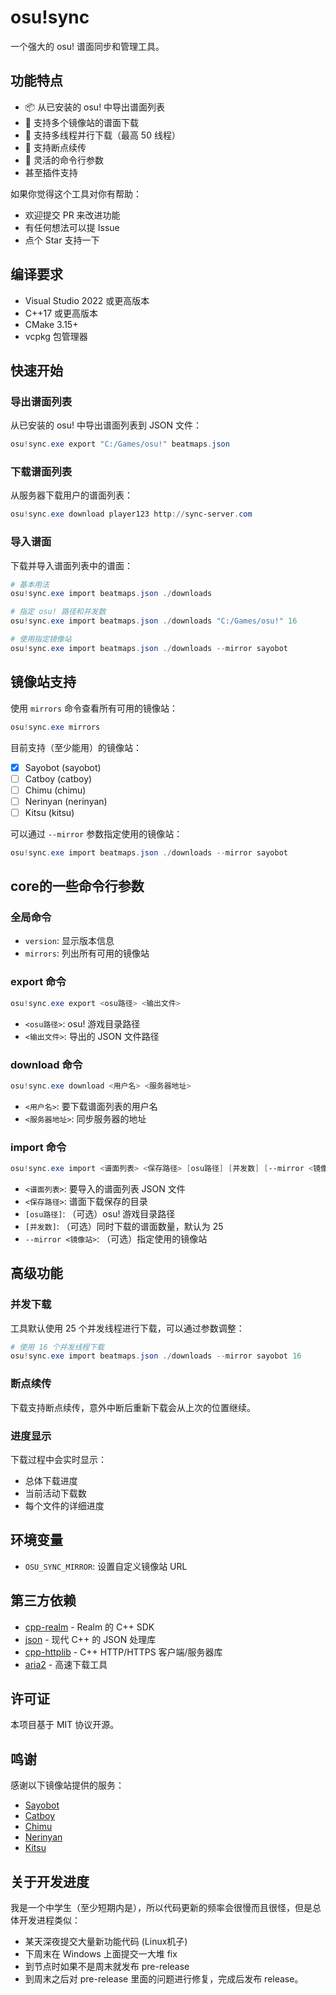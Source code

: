 # osu!sync

一个强大的 osu! 谱面同步和管理工具。

## 功能特点

- 📦 从已安装的 osu! 中导出谱面列表
- 🔄 支持多个镜像站的谱面下载
- 🚀 支持多线程并行下载（最高 50 线程）
- 💾 支持断点续传
- 🔧 灵活的命令行参数
- 甚至插件支持

如果你觉得这个工具对你有帮助：

- 欢迎提交 PR 来改进功能
- 有任何想法可以提 Issue
- 点个 Star 支持一下

## 编译要求

- Visual Studio 2022 或更高版本
- C++17 或更高版本
- CMake 3.15+
- vcpkg 包管理器

## 快速开始

### 导出谱面列表

从已安装的 osu! 中导出谱面列表到 JSON 文件：

```powershell
osu!sync.exe export "C:/Games/osu!" beatmaps.json
```

### 下载谱面列表

从服务器下载用户的谱面列表：

```powershell
osu!sync.exe download player123 http://sync-server.com
```

### 导入谱面

下载并导入谱面列表中的谱面：

```powershell
# 基本用法
osu!sync.exe import beatmaps.json ./downloads

# 指定 osu! 路径和并发数
osu!sync.exe import beatmaps.json ./downloads "C:/Games/osu!" 16

# 使用指定镜像站
osu!sync.exe import beatmaps.json ./downloads --mirror sayobot
```

## 镜像站支持

使用 `mirrors` 命令查看所有可用的镜像站：

```powershell
osu!sync.exe mirrors
```

目前支持（至少能用）的镜像站：

- [x] Sayobot (sayobot)
- [ ] Catboy (catboy)
- [ ] Chimu (chimu)
- [ ] Nerinyan (nerinyan)
- [ ] Kitsu (kitsu)

可以通过 `--mirror` 参数指定使用的镜像站：

```powershell
osu!sync.exe import beatmaps.json ./downloads --mirror sayobot
```

## core的一些命令行参数

### 全局命令

- `version`: 显示版本信息
- `mirrors`: 列出所有可用的镜像站

### export 命令

```powershell
osu!sync.exe export <osu路径> <输出文件>
```

- `<osu路径>`: osu! 游戏目录路径
- `<输出文件>`: 导出的 JSON 文件路径

### download 命令

```powershell
osu!sync.exe download <用户名> <服务器地址>
```

- `<用户名>`: 要下载谱面列表的用户名
- `<服务器地址>`: 同步服务器的地址

### import 命令

```powershell
osu!sync.exe import <谱面列表> <保存路径> [osu路径] [并发数] [--mirror <镜像站>]
```

- `<谱面列表>`: 要导入的谱面列表 JSON 文件
- `<保存路径>`: 谱面下载保存的目录
- `[osu路径]`: （可选）osu! 游戏目录路径
- `[并发数]`: （可选）同时下载的谱面数量，默认为 25
- `--mirror <镜像站>`: （可选）指定使用的镜像站

## 高级功能

### 并发下载

工具默认使用 25 个并发线程进行下载，可以通过参数调整：

```powershell
# 使用 16 个并发线程下载
osu!sync.exe import beatmaps.json ./downloads --mirror sayobot 16
```

### 断点续传

下载支持断点续传，意外中断后重新下载会从上次的位置继续。

### 进度显示

下载过程中会实时显示：

- 总体下载进度
- 当前活动下载数
- 每个文件的详细进度

## 环境变量

- `OSU_SYNC_MIRROR`: 设置自定义镜像站 URL

## 第三方依赖

- [cpp-realm](https://github.com/realm/realm-cpp) - Realm 的 C++ SDK
- [json](https://github.com/nlohmann/json) - 现代 C++ 的 JSON 处理库
- [cpp-httplib](https://github.com/yhirose/cpp-httplib) - C++ HTTP/HTTPS 客户端/服务器库
- [aria2](https://github.com/aria2/aria2) - 高速下载工具

## 许可证

本项目基于 MIT 协议开源。

## 鸣谢

感谢以下镜像站提供的服务：

- [Sayobot](https://osu.sayobot.cn/)
- [Catboy](https://catboy.best/)
- [Chimu](https://chimu.moe/)
- [Nerinyan](https://nerinyan.moe/)
- [Kitsu](https://kitsu.moe/)

## 关于开发进度

我是一个中学生（至少短期内是），所以代码更新的频率会很慢而且很怪，但是总体开发进程类似：
* 某天深夜提交大量新功能代码 (Linux机子)
* 下周末在 Windows 上面提交一大堆 fix
* 到节点时如果不是周末就发布 pre-release
* 到周末之后对 pre-release 里面的问题进行修复，完成后发布 release。
